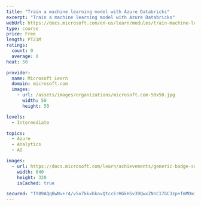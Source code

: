 ```yaml
---
title: "Train a machine learning model with Azure Databricks"
excerpt: "Train a machine learning model with Azure Databricks"
webUrl: https://docs.microsoft.com/en-us/learn/modules/train-machine-learning-model-azure-databricks/
type: course
price: Free
length: PT21M
ratings:
  count: 0
  average: 0
heat: 50

provider:
  name: Microsoft Learn
  domain: microsoft.com
  images:
    - url: /assets/images/organizations/microsoft.com-50x50.jpg
      width: 50
      height: 50

levels:
  - Intermediate

topics:
  - Azure
  - Analytics
  - AI

images:
  - url: https://docs.microsoft.com/learn/achievements/generic-badge-social.png
    width: 640
    height: 320
    isCached: true

secured: "TY89AQqBwNv+r4/v5o7kkxhknvQtccErHGkH5v39QwxZNnC17GC3zp+fmMOm16oZX8pb0EhEl3A/nfqBxsqfLzCASrF66WWfVk+nqanGWsbanhnotBV6wa8/VYSkj0/FHJs5uvKvZpLBnc/f5Krv3rLudS5uzRrozmhGLPAxAs3TC59zCBP8kIu7XacsycWp45X66nG0ZTjfleQvc3YrAIrxTU8JVtvxnRwYyf9fCKg/bwy2Lw06ykNZ+kHCOtelsfhyWeQPy9frnesI7djpY2h/HZ60cmIFeZHtdZQ0YXUM5vyHkIi/DgDT2MG6VMaI4Y0Ksylurcy48PEirYxMd86zADZnXXrh2P+nWTcN8DYcogEfPk28vVULqUGxksSasJJ9g0y4kBWDmktgw6Y5rA==;gauh+l0ZsFjm3zK1eLSphw=="
---
```


